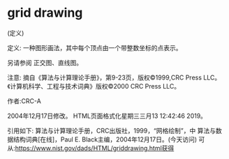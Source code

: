 # grid drawing


(定义)



定义:
一种图形画法，其中每个顶点由一个带整数坐标的点表示。



另请参阅
正交图、直线图。



注意:
摘自《算法与计算理论手册》，第9-23页，版权©1999,CRC Press LLC。《计算机科学、工程与技术词典》版权©2000 CRC Press LLC。


作者:CRC-A







2004年12月17日修改。
HTML页面格式化星期三三月13 12:42:46 2019。



引用如下:
算法与计算理论手册，CRC出版社，1999，“网格绘制”，中
算法与数据结构词典[在线]，Paul E. Black主编，2004年12月17日。(今天访问)
可从:https://www.nist.gov/dads/HTML/griddrawing.html获得